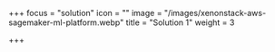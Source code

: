 +++
focus = "solution"
icon = ""
image = "/images/xenonstack-aws-sagemaker-ml-platform.webp"
title = "Solution 1"
weight = 3

+++
